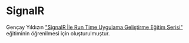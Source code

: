 # SignalR



Gençay Yıldızın ["SignalR İle Run Time Uygulama Geliştirme Eğitim Serisi"](https://youtube.com/playlist?list=PLQVXoXFVVtp3RSycdru4WpnfPEOFxONiX) eğitiminin öğrenilmesi için oluşturulmuştur.
